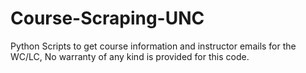 # Course-Scraping-UNC
Python Scripts to get course information and instructor emails for the WC/LC,
No warranty of any kind is provided for this code.

